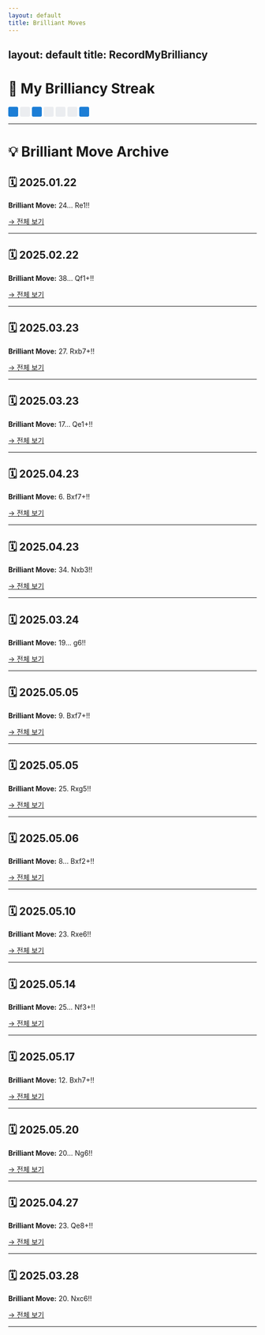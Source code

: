 ```yaml
---
layout: default
title: Brilliant Moves
---
```

layout: default
title: RecordMyBrilliancy
---

# 🧠 My Brilliancy Streak

<div class="streak-grid">
  <div class="day active" title="2025-05-20"></div>
  <div class="day"></div>
  <div class="day active" title="2025-05-22"></div>
  <div class="day"></div>
  <div class="day"></div>
  <div class="day"></div>
  <div class="day active" title="2025-05-25"></div>
</div>

<style>
  .streak-grid {
    display: grid;
    grid-template-columns: repeat(7, 20px); /* 7일 한 주 */
    gap: 4px;
    margin-top: 20px;
  }

  .day {
    width: 20px;
    height: 20px;
    background-color: #ebedf0; /* 회색 (없음) */
    border-radius: 3px;
  }

  .day.active {
    background-color: #1c7ed6; /* 파란색 (있음) */
  }
</style>

---

# 💡 Brilliant Move Archive

## 🗓 2025.01.22
**Brilliant Move:** 24... Re1!!

[→ 전체 보기](_posts/brilliant-2025.01.22.md)

---

## 🗓 2025.02.22
**Brilliant Move:** 38... Qf1+!!

[→ 전체 보기](_posts/brilliant-2025.02.22.md)

---

## 🗓 2025.03.23
**Brilliant Move:** 27. Rxb7+!!

[→ 전체 보기](_posts/brilliant-2025.03.23.md)

---

## 🗓 2025.03.23
**Brilliant Move:** 17... Qe1+!!

[→ 전체 보기](_posts/brilliant-2025.03.23-2.md)

---

## 🗓 2025.04.23
**Brilliant Move:** 6. Bxf7+!!

[→ 전체 보기](_posts/brilliant-2025.04.23.md)

---

## 🗓 2025.04.23
**Brilliant Move:** 34. Nxb3!!

[→ 전체 보기](_posts/brilliant-2025.04.23-2.md)

---

## 🗓 2025.03.24
**Brilliant Move:** 19... g6!!

[→ 전체 보기](_posts/brilliant-2025.03.24.md)

---

## 🗓 2025.05.05
**Brilliant Move:** 9. Bxf7+!!

[→ 전체 보기](_posts/brilliant-2025.05.05.md)

---

## 🗓 2025.05.05
**Brilliant Move:** 25. Rxg5!!

[→ 전체 보기](_posts/brilliant-2025.05.05-2.md)

---

## 🗓 2025.05.06
**Brilliant Move:** 8... Bxf2+!!

[→ 전체 보기](_posts/brilliant-2025.05.06.md)

---

## 🗓 2025.05.10
**Brilliant Move:** 23. Rxe6!!

[→ 전체 보기](_posts/brilliant-2025.05.10.md)

---

## 🗓 2025.05.14
**Brilliant Move:** 25... Nf3+!!

[→ 전체 보기](_posts/brilliant-2025.05.14.md)

---

## 🗓 2025.05.17
**Brilliant Move:** 12. Bxh7+!!

[→ 전체 보기](_posts/brilliant-2025.05.17.md)

---

## 🗓 2025.05.20
**Brilliant Move:** 20... Ng6!!

[→ 전체 보기](_posts/brilliant-2025.05.20.md)

---

## 🗓 2025.04.27
**Brilliant Move:** 23. Qe8+!!

[→ 전체 보기](_posts/brilliant-2025.04.27.md)

---

## 🗓 2025.03.28
**Brilliant Move:** 20. Nxc6!!

[→ 전체 보기](_posts/brilliant-2025.03.28.md)

---

